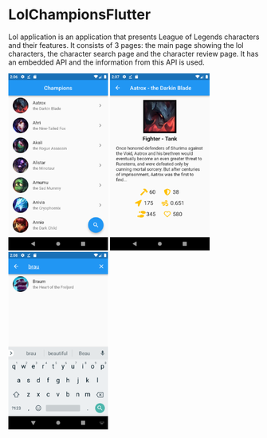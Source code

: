 # LolChampionsFlutter 

Lol application is an application that presents League of Legends characters and their features. It consists of 3 pages: the main page showing the lol characters, the character search page and the character review page. It has an embedded API and the information from this API is used.

<img src="https://github.com/anilyilmaz108/LolChampionsFlutter/blob/main/lol/assets/1.png" width="200"/> <img src="https://github.com/anilyilmaz108/LolChampionsFlutter/blob/main/lol/assets/2.png" width="200"/> <img src="https://github.com/anilyilmaz108/LolChampionsFlutter/blob/main/lol/assets/3.png" width="200"/>
